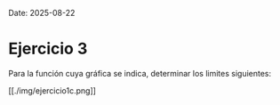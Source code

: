 Date: 2025-08-22

# Ejercicio 3


Para la función cuya gráfica se indica, determinar los limites siguientes:

[[./img/ejercicio1c.png]]
